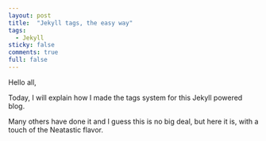 ```yaml
---
layout: post
title:  "Jekyll tags, the easy way"
tags:
  - Jekyll
sticky: false
comments: true
full: false
---
```

Hello all,

Today, I will explain how I made the tags system for this Jekyll powered blog. 

Many others have done it and I guess this is no big deal, but here it is, with a touch of the Neatastic flavor.
